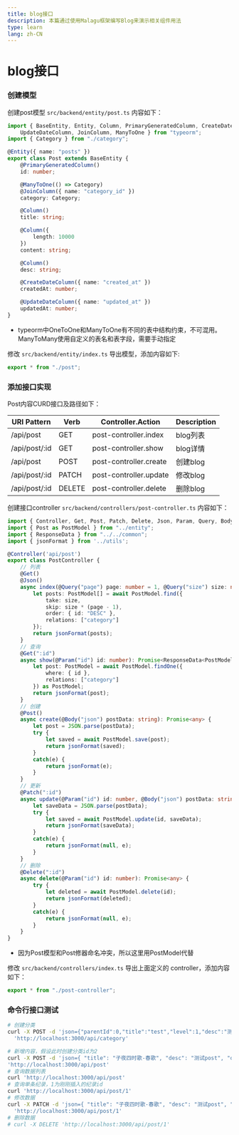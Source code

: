 ```yaml
---
title: blog接口
description: 本篇通过使用Malagu框架编写Blog来演示相关组件用法
type: learn
lang: zh-CN
---
```

# blog接口

### 创建模型

创建post模型 `src/backend/entity/post.ts` 内容如下：

```ts
import { BaseEntity, Entity, Column, PrimaryGeneratedColumn, CreateDateColumn,
    UpdateDateColumn, JoinColumn, ManyToOne } from "typeorm";
import { Category } from "./category";

@Entity({ name: "posts" })
export class Post extends BaseEntity {
    @PrimaryGeneratedColumn()
    id: number;

    @ManyToOne(() => Category)
    @JoinColumn({ name: "category_id" })
    category: Category;

    @Column()
    title: string;

    @Column({
        length: 10000
    })
    content: string;

    @Column()
    desc: string;

    @CreateDateColumn({ name: "created_at" })
    createdAt: number;

    @UpdateDateColumn({ name: "updated_at" })
    updatedAt: number;
}
```

* typeorm中OneToOne和ManyToOne有不同的表中结构约束，不可混用。ManyToMany使用自定义的表名和表字段，需要手动指定

修改 `src/backend/entity/index.ts` 导出模型，添加内容如下:

```ts
export * from "./post";
```

### 添加接口实现

Post内容CURD接口及路径如下：

| URI Pattern   | Verb   | Controller.Action      | Description |
| ----          | ----   | ----                   | ----        |
| /api/post     | GET    | post-controller.index  | blog列表   |
| /api/post/:id | GET    | post-controller.show   | blog详情   |
| /api/post     | POST   | post-controller.create | 创建blog   |
| /api/post/:id | PATCH  | post-controller.update | 修改blog   |
| /api/post/:id | DELETE | post-controller.delete | 删除blog   |

创建接口controller `src/backend/controllers/post-controller.ts` 内容如下：

```ts
import { Controller, Get, Post, Patch, Delete, Json, Param, Query, Body } from "@malagu/mvc/lib/node";
import { Post as PostModel } from "../entity";
import { ResponseData } from "../../common";
import { jsonFormat } from '../utils';

@Controller('api/post')
export class PostController {
    // 列表
    @Get()
    @Json()
    async index(@Query("page") page: number = 1, @Query("size") size: number = 20): Promise<ResponseData<PostModel[]>> {
        let posts: PostModel[] = await PostModel.find({
            take: size,
            skip: size * (page - 1),
            order: { id: "DESC" },
            relations: ["category"]
        });
        return jsonFormat(posts);
    }
    // 查询
    @Get(":id")
    async show(@Param("id") id: number): Promise<ResponseData<PostModel>> {
        let post: PostModel = await PostModel.findOne({
            where: { id },
            relations: ["category"]
        }) as PostModel;
        return jsonFormat(post);
    }
    // 创建
    @Post()
    async create(@Body("json") postData: string): Promise<any> {
        let post = JSON.parse(postData);
        try {
            let saved = await PostModel.save(post);
            return jsonFormat(saved);
        }
        catch(e) {
            return jsonFormat(e);
        }
    }
    // 更新
    @Patch(":id")
    async update(@Param("id") id: number, @Body("json") postData: string): Promise<any> {
        let saveData = JSON.parse(postData);
        try {
            let saved = await PostModel.update(id, saveData);
            return jsonFormat(saveData);
        }
        catch(e) {
            return jsonFormat(null, e);
        }
    }
    // 删除
    @Delete(":id")
    async delete(@Param("id") id: number): Promise<any> {
        try {
            let deleted = await PostModel.delete(id);
            return jsonFormat(deleted);
        }
        catch(e) {
            return jsonFormat(null, e);
        }
    }
}
```
* 因为Post模型和Post修器命名冲突，所以这里用PostModel代替

修改 `src/backend/controllers/index.ts` 导出上面定义的 controller，添加内容如下：

```ts
export * from "./post-controller";
```

### 命令行接口测试

```bash
# 创建分类
curl -X POST -d 'json={"parentId":0,"title":"test","level":1,"desc":"测试分类"}' \
  'http://localhost:3000/api/category'

# 新增内容，假设此时创建分类id为2
curl -X POST -d 'json={ "title": "子夜四时歌-春歌", "desc": "测试post", "content": "兰叶始满地。梅花已落枝。持此可怜意。摘以寄心知。", "category": { "id": 2 } }' \
'http://localhost:3000/api/post'
# 查询数据列表
curl 'http://localhost:3000/api/post'
# 查询单条纪录，1为刚刚插入的纪录id
curl 'http://localhost:3000/api/post/1'
# 修改数据
curl -X PATCH -d 'json={ "title": "子夜四时歌-春歌", "desc": "测试post", "content": "兰叶始满地。梅花已落枝。持此可怜意。摘以寄心知。--萧衍", "category": { "id": 2 } }' \
  'http://localhost:3000/api/post/1'
# 删除数据
# curl -X DELETE 'http://localhost:3000/api/post/1'
```
